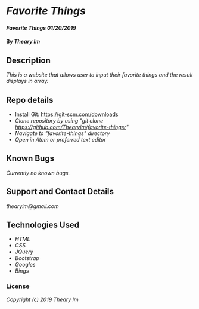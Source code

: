 # _Favorite Things_

#### _Favorite Things 01/20/2019_

#### By _**Theary Im**_

## Description

_This is a website that allows user to input their favorite things and the result displays in array._

## Repo details
* Install Git:  https://git-scm.com/downloads
* _Clone repository by using "git clone https://github.com/Thearyim/favorite-thingsr"_
* _Navigate to "favorite-things" directory_
* _Open in Atom or preferred text editor_

## Known Bugs
_Currently no known bugs._

## Support and Contact Details
_thearyim@gmail.com_

## Technologies Used
* _HTML_
* _CSS_
* _JQuery_
* _Bootstrap_
* _Googles_
* _Bings_

### License
*Copyright (c) 2019 Theary Im*

